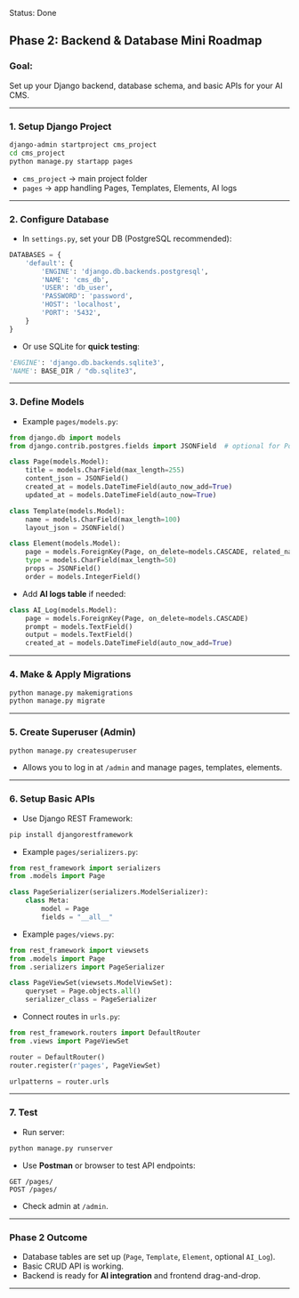 Status: Done
## **Phase 2: Backend & Database Mini Roadmap**

### **Goal:**

Set up your Django backend, database schema, and basic APIs for your AI CMS.

---

### **1. Setup Django Project**

```bash
django-admin startproject cms_project
cd cms_project
python manage.py startapp pages
```

* `cms_project` → main project folder
* `pages` → app handling Pages, Templates, Elements, AI logs

---

### **2. Configure Database**

* In `settings.py`, set your DB (PostgreSQL recommended):

```python
DATABASES = {
    'default': {
        'ENGINE': 'django.db.backends.postgresql',
        'NAME': 'cms_db',
        'USER': 'db_user',
        'PASSWORD': 'password',
        'HOST': 'localhost',
        'PORT': '5432',
    }
}
```
<!-- this what i used as of now -->
* Or use SQLite for **quick testing**: 

```python
'ENGINE': 'django.db.backends.sqlite3',
'NAME': BASE_DIR / "db.sqlite3",
```

---

### **3. Define Models**

* Example `pages/models.py`:

```python
from django.db import models
from django.contrib.postgres.fields import JSONField  # optional for PostgreSQL

class Page(models.Model):
    title = models.CharField(max_length=255)
    content_json = JSONField()
    created_at = models.DateTimeField(auto_now_add=True)
    updated_at = models.DateTimeField(auto_now=True)

class Template(models.Model):
    name = models.CharField(max_length=100)
    layout_json = JSONField()

class Element(models.Model):
    page = models.ForeignKey(Page, on_delete=models.CASCADE, related_name="elements")
    type = models.CharField(max_length=50)
    props = JSONField()
    order = models.IntegerField()
```

* Add **AI logs table** if needed:

```python
class AI_Log(models.Model):
    page = models.ForeignKey(Page, on_delete=models.CASCADE)
    prompt = models.TextField()
    output = models.TextField()
    created_at = models.DateTimeField(auto_now_add=True)
```

---

### **4. Make & Apply Migrations**

```bash
python manage.py makemigrations
python manage.py migrate
```

---

### **5. Create Superuser (Admin)**

```bash
python manage.py createsuperuser
```

* Allows you to log in at `/admin` and manage pages, templates, elements.

---

### **6. Setup Basic APIs**

* Use Django REST Framework:

```bash
pip install djangorestframework
```

* Example `pages/serializers.py`:

```python
from rest_framework import serializers
from .models import Page

class PageSerializer(serializers.ModelSerializer):
    class Meta:
        model = Page
        fields = "__all__"
```

* Example `pages/views.py`:

```python
from rest_framework import viewsets
from .models import Page
from .serializers import PageSerializer

class PageViewSet(viewsets.ModelViewSet):
    queryset = Page.objects.all()
    serializer_class = PageSerializer
```

* Connect routes in `urls.py`:

```python
from rest_framework.routers import DefaultRouter
from .views import PageViewSet

router = DefaultRouter()
router.register(r'pages', PageViewSet)

urlpatterns = router.urls
```

---

### **7. Test**

* Run server:

```bash
python manage.py runserver
```

* Use **Postman** or browser to test API endpoints:

```
GET /pages/
POST /pages/
```

* Check admin at `/admin`.

---

### **Phase 2 Outcome**

* Database tables are set up (`Page`, `Template`, `Element`, optional `AI_Log`).
* Basic CRUD API is working.
* Backend is ready for **AI integration** and frontend drag-and-drop.

---
